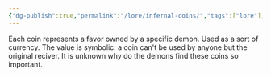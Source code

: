```yaml
---
{"dg-publish":true,"permalink":"/lore/infernal-coins/","tags":["lore"],"noteIcon":"lore"}
---
```


Each coin represents a favor owned by a specific demon. Used as a sort of currency.
The value is symbolic: a coin can't be used by anyone but the original reciver.
It is unknown why do the demons find these coins so important.